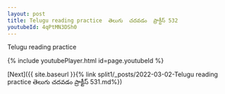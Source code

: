 ```yaml
---
layout: post
title: Telugu reading practice  తెలుగు  చదవడం  ప్రాక్టీస్ 532
youtubeId: 4qPtMN3DSh0
---
```

 
 
Telugu reading practice
 
 
 
 
 


{% include youtubePlayer.html id=page.youtubeId %}
 
[Next]({{ site.baseurl }}{% link  split1/_posts/2022-03-02-Telugu reading practice  తెలుగు  చదవడం  ప్రాక్టీస్ 531.md%})
 
